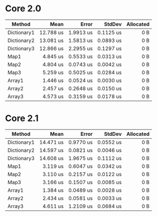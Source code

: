 # Core 2.0

 |      Method |      Mean |     Error |    StdDev | Allocated |
 |------------ |----------:|----------:|----------:|----------:|
 | Dictionary1 | 12.788 us | 1.9913 us | 0.1125 us |       0 B |
 | Dictionary2 | 13.081 us | 1.5813 us | 0.0893 us |       0 B |
 | Dictionary3 | 12.866 us | 2.2955 us | 0.1297 us |       0 B |
 |        Map1 |  4.845 us | 0.5533 us | 0.0313 us |       0 B |
 |        Map2 |  4.804 us | 0.0743 us | 0.0042 us |       0 B |
 |        Map3 |  5.259 us | 0.5025 us | 0.0284 us |       0 B |
 |      Array1 |  1.446 us | 0.0524 us | 0.0030 us |       0 B |
 |      Array2 |  2.457 us | 0.2648 us | 0.0150 us |       0 B |
 |      Array3 |  4.573 us | 0.3159 us | 0.0178 us |       0 B |

# Core 2.1

|      Method |      Mean |     Error |    StdDev | Allocated |
|------------ |----------:|----------:|----------:|----------:|
| Dictionary1 | 14.471 us | 0.9770 us | 0.0552 us |       0 B |
| Dictionary2 | 14.597 us | 0.0821 us | 0.0046 us |       0 B |
| Dictionary3 | 14.608 us | 1.9675 us | 0.1112 us |       0 B |
|        Map1 |  3.119 us | 0.6047 us | 0.0342 us |       0 B |
|        Map2 |  3.110 us | 0.2157 us | 0.0122 us |       0 B |
|        Map3 |  3.166 us | 0.1507 us | 0.0085 us |       0 B |
|      Array1 |  1.384 us | 0.0489 us | 0.0028 us |       0 B |
|      Array2 |  2.434 us | 0.0581 us | 0.0033 us |       0 B |
|      Array3 |  4.611 us | 1.2109 us | 0.0684 us |       0 B |
